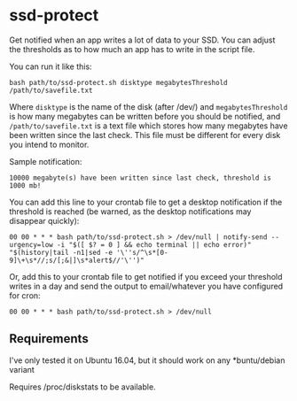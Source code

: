 # ssd-protect
Get notified when an app writes a lot of data to your SSD. You can adjust the thresholds as to how much an app has to write in the script file.

You can run it like this:

`bash path/to/ssd-protect.sh disktype megabytesThreshold /path/to/savefile.txt`

Where `disktype` is the name of the disk (after /dev/) and `megabytesThreshold` is how many megabytes can be written before you should be notified, and `/path/to/savefile.txt` is a text file which stores how many megabytes have been written since the last check. This file must be different for every disk you intend to monitor. 

Sample notification:

`10000 megabyte(s) have been written since last check, threshold is 1000 mb!`

You can add this line to your crontab file to get a desktop notification if the threshold is reached (be warned, as the desktop notifications may disappear quickly):

`00 00 * * * bash path/to/ssd-protect.sh > /dev/null | notify-send --urgency=low -i "$([ $? = 0 ] && echo terminal || echo error)" "$(history|tail -n1|sed -e '\''s/^\s*[0-9]\+\s*//;s/[;&|]\s*alert$//'\'')"`


Or, add this to your crontab file to get notified if you exceed your threshold writes in a day and send the output to email/whatever you have configured for cron:

`00 00 * * * bash path/to/ssd-protect.sh > /dev/null`

## Requirements

I've only tested it on Ubuntu 16.04, but it should work on any *buntu/debian variant  

Requires /proc/diskstats to be available.
